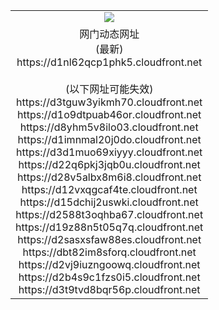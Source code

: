 ﻿<table>
  <tr></tr>
  <tr><td colspan=2 align=center><img src="https://d1nl62qcp1phk5.cloudfront.net/Up/oGate.jpg" /></td></tr>
  <tr><td colspan=2 align=center>网门动态网址<br/>(最新)
<br>https://d1nl62qcp1phk5.cloudfront.net
<br/><br/>(以下网址可能失效)
<br>https://d3tguw3yikmh70.cloudfront.net
<br>https://d1o9dtpuab46or.cloudfront.net
<br>https://d8yhm5v8ilo03.cloudfront.net
<br>https://d1imnmal20j0do.cloudfront.net
<br>https://d3d1muo69xiyyy.cloudfront.net
<br>https://d22q6pkj3jqb0u.cloudfront.net
<br>https://d28v5albx8m6i8.cloudfront.net
<br>https://d12vxqgcaf4te.cloudfront.net
<br>https://d15dchij2uswki.cloudfront.net
<br>https://d2588t3oqhba67.cloudfront.net
<br>https://d19z88n5t05q7q.cloudfront.net
<br>https://d2sasxsfaw88es.cloudfront.net
<br>https://dbt82im8sforq.cloudfront.net
<br>https://d2vj9iuzngoowq.cloudfront.net
<br>https://d2b4s9c1fzs0i5.cloudfront.net
<br>https://d3t9tvd8bqr56p.cloudfront.net
    </td>
  </tr>
</table>
